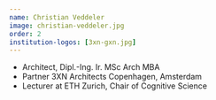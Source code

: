```yaml
---
name: Christian Veddeler
image: christian-veddeler.jpg
order: 2
institution-logos: [3xn-gxn.jpg]
---
```

- Architect, Dipl.-Ing. Ir. MSc Arch MBA
- Partner 3XN Architects Copenhagen, Amsterdam
- Lecturer at ETH Zurich, Chair of Cognitive Science 